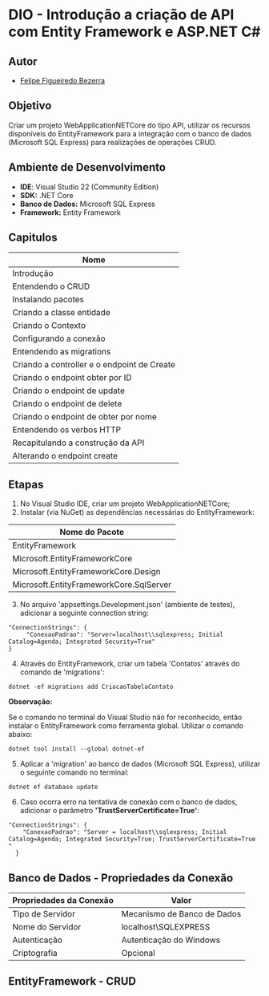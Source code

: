 # DIO - Introdução a criação de API com Entity Framework e ASP.NET C#

## Autor
- [Felipe Figueiredo Bezerra](https://github.com/FigFelipe)

## Objetivo
Criar um projeto WebApplicationNETCore do tipo API, utilizar os recursos disponíveis do EntityFramework para a integração com o banco de dados (Microsoft SQL Express) para realizações de operações CRUD.

## Ambiente de Desenvolvimento

 - **IDE**: Visual Studio 22 (Community Edition)
 - **SDK:** .NET Core
 - **Banco de Dados:** Microsoft SQL Express
 - **Framework:** Entity Framework

## Capitulos

| Nome                                |
|-------------------------------------|
| Introdução                          |
| Entendendo o CRUD                   |
| Instalando pacotes                  |
| Criando a classe entidade           |
| Criando o Contexto                  |
| Configurando a conexão              |
| Entendendo as migrations            |
| Criando a controller e o endpoint de Create |
| Criando o endpoint obter por ID     |
| Criando o endpoint de update        |
| Criando o endpoint de delete        |
| Criando o endpoint de obter por nome|
| Entendendo os verbos HTTP           |
| Recapitulando a construção da API   |
| Alterando o endpoint create         |

## Etapas
1. No Visual Studio IDE, criar um projeto WebApplicationNETCore;
2. Instalar (via NuGet) as dependências necessárias do EntityFramework:

  | Nome do Pacote                         |
  |----------------------------------------|
  | EntityFramework                        |
  | Microsoft.EntityFrameworkCore          |
  | Microsoft.EntityFrameworkCore.Design   |
  | Microsoft.EntityFrameworkCore.SqlServer|

3. No arquivo 'appsettings.Development.json' (ambiente de testes), adicionar a seguinte connection string:
```
"ConnectionStrings": {
     "ConexaoPadrao": "Server=localhost\\sqlexpress; Initial Catalog=Agenda; Integrated Security=True"
}
```

4. Através do EntityFramework, criar um tabela 'Contatos' através do comando de 'migrations':
```
dotnet -ef migrations add CriacaoTabelaContato
```

**Observação:**

Se o comando no terminal do Visual Studio não for reconhecido, então instalar o EntityFramework como ferramenta global. Utilizar o comando abaixo:
```
dotnet tool install --global dotnet-ef
```

5. Aplicar a 'migration' ao banco de dados (Microsoft SQL Express), utilizar o seguinte comando no terminal:
```   
dotnet ef database update
```

6. Caso ocorra erro na tentativa de conexão com o banco de dados, adicionar o parâmetro **'TrustServerCertificate=True'**:
```
"ConnectionStrings": {
    "ConexaoPadrao": "Server = localhost\\sqlexpress; Initial Catalog=Agenda; Integrated Security=True; TrustServerCertificate=True "
  }
```

## Banco de Dados - Propriedades da Conexão

| Propriedades da Conexão             | Valor |
|-------------------------------------|-------|
| Tipo de Servidor                    | Mecanismo de Banco de Dados |
| Nome do Servidor                    | localhost\SQLEXPRESS |
| Autenticação                        | Autenticação do Windows |
| Criptografia                        | Opcional |

## EntityFramework - CRUD


